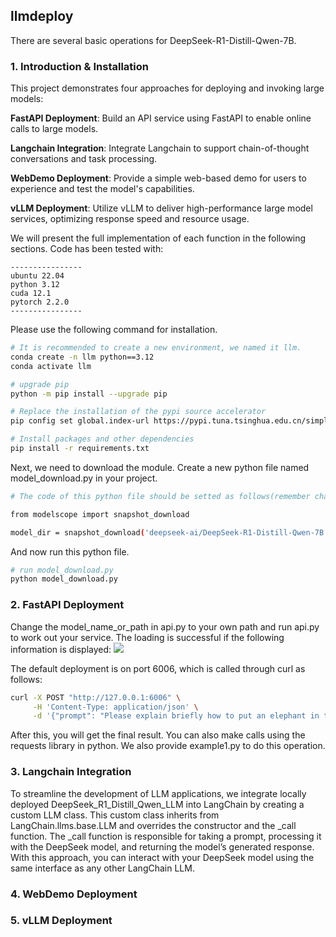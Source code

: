 ## llmdeploy
There are several basic operations for DeepSeek-R1-Distill-Qwen-7B.

### 1. Introduction & Installation
This project demonstrates four approaches for deploying and invoking large models:

**FastAPI Deployment**: Build an API service using FastAPI to enable online calls to large models.

**Langchain Integration**: Integrate Langchain to support chain-of-thought conversations and task processing.

**WebDemo Deployment**: Provide a simple web-based demo for users to experience and test the model's capabilities.

**vLLM Deployment**: Utilize vLLM to deliver high-performance large model services, optimizing response speed and resource usage.

We will present the full implementation of each function in the following sections. Code has been tested with:
```
----------------
ubuntu 22.04
python 3.12
cuda 12.1
pytorch 2.2.0
----------------
```
Please use the following command for installation.
```bash
# It is recommended to create a new environment, we named it llm.
conda create -n llm python==3.12
conda activate llm

# upgrade pip
python -m pip install --upgrade pip

# Replace the installation of the pypi source accelerator
pip config set global.index-url https://pypi.tuna.tsinghua.edu.cn/simple

# Install packages and other dependencies
pip install -r requirements.txt

```
Next, we need to download the module. Create a new python file named model_download.py in your project.
```bash
# The code of this python file should be setted as follows(remember change the cache_dir with your own catagory):

from modelscope import snapshot_download

model_dir = snapshot_download('deepseek-ai/DeepSeek-R1-Distill-Qwen-7B', cache_dir='/root/shared-nvme/llm', revision='master')
```

And now run this python file.
```bash
# run model_download.py
python model_download.py
```

### 2. FastAPI Deployment

Change the model_name_or_path in api.py to your own path and run api.py to work out your service. The loading is successful if the following information is displayed:
![](assets/pic1.jpg)


The default deployment is on port 6006, which is called through curl as follows:
```bash
curl -X POST "http://127.0.0.1:6006" \
     -H 'Content-Type: application/json' \
     -d '{"prompt": "Please explain briefly how to put an elephant in the refrigerator."}'
```
After this, you will get the final result. You can also make calls using the requests library in python. We also provide example1.py to do this operation.
### 3. Langchain Integration
To streamline the development of LLM applications, we integrate locally deployed DeepSeek_R1_Distill_Qwen_LLM into LangChain by creating a custom LLM class. This custom class inherits from LangChain.llms.base.LLM and overrides the constructor and the _call function. The _call function is responsible for taking a prompt, processing it with the DeepSeek model, and returning the model’s generated response. With this approach, you can interact with your DeepSeek model using the same interface as any other LangChain LLM.




### 4. WebDemo Deployment

### 5. vLLM Deployment
